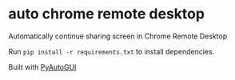 # auto chrome remote desktop
Automatically continue sharing screen in Chrome Remote Desktop

Run `pip install -r requirements.txt` to install dependencies.

Built with [PyAutoGUI](https://github.com/asweigart/pyautogui/)